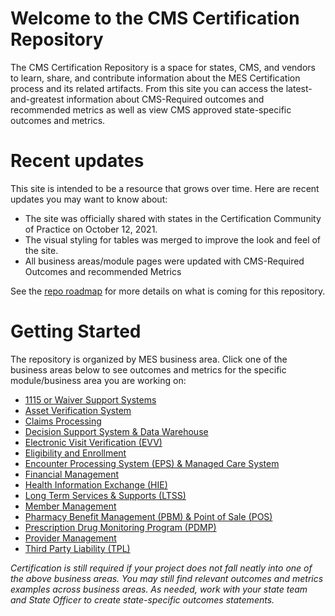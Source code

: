 # Welcome to the CMS Certification Repository
The CMS Certification Repository is a space for states, CMS, and vendors to learn, share, and contribute information about the MES Certification process and its related artifacts. From this site you can access the latest-and-greatest information about CMS-Required outcomes and recommended metrics as well as view CMS approved state-specific outcomes and metrics.

# Recent updates
This site is intended to be a resource that grows over time. Here are recent updates you may want to know about: 
* The site was officially shared with states in the Certification Community of Practice on October 12, 2021.
* The visual styling for tables was merged to improve the look and feel of the site.
* All business areas/module pages were updated with CMS-Required Outcomes and recommended Metrics

See the [repo roadmap](https://github.com/CMSgov/CMCS-DSG-DSS-Certification/wiki/MES-Certification-Repo-Roadmap) for more details on what is coming for this repository. 

# Getting Started
The repository is organized by MES business area. Click one of the business areas below to see outcomes and metrics for the specific module/business area you are working on:

* [1115 or Waiver Support Systems](https://cmsgov.github.io/CMCS-DSG-DSS-Certification/Outcomes%20and%20Metrics/1115%20or%20Waiver%20Support%20Systems/)
* [Asset Verification System](https://cmsgov.github.io/CMCS-DSG-DSS-Certification/Outcomes%20and%20Metrics/Asset%20Verification%20System)
* [Claims Processing](https://cmsgov.github.io/CMCS-DSG-DSS-Certification/Outcomes%20and%20Metrics/Claims%20Processing)
* [Decision Support System & Data Warehouse](https://cmsgov.github.io/CMCS-DSG-DSS-Certification/Outcomes%20and%20Metrics/Decision%20Support%20System%20%26%20Data%20Warehouse)
* [Electronic Visit Verification (EVV)](https://cmsgov.github.io/CMCS-DSG-DSS-Certification/Outcomes%20and%20Metrics/Electronic%20Visit%20Verification%20(EVV))
* [Eligibility and Enrollment](https://cmsgov.github.io/CMCS-DSG-DSS-Certification/Outcomes%20and%20Metrics/Eligibility%20and%20Enrollment/)
* [Encounter Processing System (EPS) & Managed Care System](https://cmsgov.github.io/CMCS-DSG-DSS-Certification/Outcomes%20and%20Metrics/Encounter%20Processing%20System%20(EPS)%20%26%20Managed%20Care%20System)
* [Financial Management](https://cmsgov.github.io/CMCS-DSG-DSS-Certification/Outcomes%20and%20Metrics/Financial%20Management)
* [Health Information Exchange (HIE)](https://cmsgov.github.io/CMCS-DSG-DSS-Certification/Outcomes%20and%20Metrics/Health%20Information%20Exchange%20(HIE))
* [Long Term Services & Supports (LTSS)](https://cmsgov.github.io/CMCS-DSG-DSS-Certification/Outcomes%20and%20Metrics/Long%20Term%20Services%20%26%20Supports%20(LTSS))
* [Member Management](https://cmsgov.github.io/CMCS-DSG-DSS-Certification/Outcomes%20and%20Metrics/Member%20Management)
* [Pharmacy Benefit Management (PBM) & Point of Sale (POS)](https://cmsgov.github.io/CMCS-DSG-DSS-Certification/Outcomes%20and%20Metrics/Pharmacy%20Benefit%20Management%20(PBM)%20%26%20Point%20of%20Sale%20(POS))
* [Prescription Drug Monitoring Program (PDMP)](https://cmsgov.github.io/CMCS-DSG-DSS-Certification/Outcomes%20and%20Metrics/Prescription%20Drug%20Monitoring%20Program%20(PDMP))
* [Provider Management](https://cmsgov.github.io/CMCS-DSG-DSS-Certification/Outcomes%20and%20Metrics/Provider%20Management)
* [Third Party Liability (TPL)](https://cmsgov.github.io/CMCS-DSG-DSS-Certification/Outcomes%20and%20Metrics/Third%20Party%20Liability%20(TPL))

*Certification is still required if your project does not fall neatly into one of the above business areas. You may still find relevant outcomes and metrics examples across business areas. As needed, work with your state team and State Officer to create state-specific outcomes statements.* 




